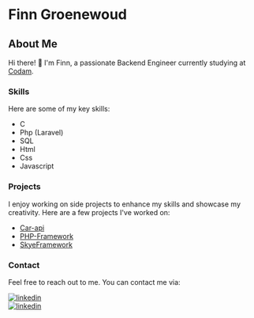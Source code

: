# Finn Groenewoud
## About Me

Hi there! 👋 I'm Finn, a passionate Backend Engineer currently studying at [Codam](https://www.codam.nl/).

### Skills

Here are some of my key skills:

- C
- Php (Laravel)
- SQL
- Html
- Css
- Javascript

### Projects

I enjoy working on side projects to enhance my skills and showcase my creativity. Here are a few projects I've worked on:

- [Car-api](https://github.com/F1nnG/Car-api)
- [PHP-Framework](https://github.com/F1nnG/PHP-Framework)
- [SkyeFramework](https://github.com/F1nnG/SkyeFramework)

### Contact

Feel free to reach out to me. You can contact me via:

[![linkedin](https://img.shields.io/badge/email-D14836?style=for-the-badge&logo=gmail&logoColor=white)](mailto:finn.groenewoud@gmail.com)<br>
[![linkedin](https://img.shields.io/badge/linkedin-0A66C2?style=for-the-badge&logo=linkedin&logoColor=white)](https://www.linkedin.com/in/finn-groenewoud-85713825a/)
